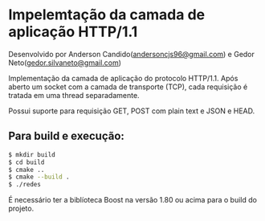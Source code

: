 # Impelemtação da camada de aplicação HTTP/1.1

Desenvolvido por Anderson Candido(andersoncjs96@gmail.com) e Gedor Neto(gedor.silvaneto@gmail.com)

Implementação da camada de aplicação do protocolo HTTP/1.1. Após aberto um socket com a camada de transporte (TCP),  cada requisição é tratada em uma thread separadamente.

Possui suporte para requisição GET, POST com plain text e JSON e HEAD.

## Para build e execução:
```bash
$ mkdir build
$ cd build
$ cmake ..
$ cmake --build .
$ ./redes 
```

É necessário ter a biblíoteca Boost na versão 1.80 ou acima para o build do projeto.
